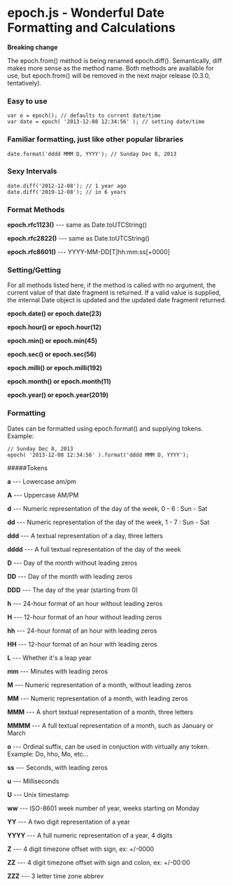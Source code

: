 epoch.js - Wonderful Date Formatting and Calculations
=====================================================

**Breaking change**

The epoch.from() method is being renamed epoch.diff().  Semantically, diff makes more sense as the method name.  Both methods are available for use, but epoch.from() will be removed in the next major release (0.3.0, tentatively).


### Easy to use

	var e = epoch(); // defaults to current date/time
	var date = epoch( '2013-12-08 12:34:56' ); // setting date/time


### Familiar formatting, just like other popular libraries

	date.format('dddd MMM D, YYYY'); // Sunday Dec 8, 2013


### Sexy Intervals

	date.diff('2012-12-08'); // 1 year ago
	date.diff('2019-12-08'); // in 6 years


### Format Methods

**epoch.rfc1123()** --- same as Date.toUTCString()

**epoch.rfc2822()** --- same as Date.toUTCString()

**epoch.rfc8601()** --- YYYY-MM-DD[T]hh:mm:ss[+0000]


### Setting/Getting

For all methods listed here, if the method is called with no argument, the current value of that date fragment is returned.  If a valid value is supplied, the internal Date object is updated and the updated date fragment returned.

**epoch.date() or epoch.date(23)**

**epoch.hour() or epoch.hour(12)**

**epoch.min() or epoch.min(45)**

**epoch.sec() or epoch.sec(56)**

**epoch.milli() or epoch.milli(192)**

**epoch.month() or epoch.month(11)**

**epoch.year() or epoch.year(2019)**


### Formatting

Dates can be formatted using epoch.format() and supplying tokens.  Example:

    // Sunday Dec 8, 2013
    epoch( '2013-12-08 12:34:56' ).format('dddd MMM D, YYYY');


#####Tokens

**a** --- Lowercase am/pm

**A** --- Uppercase AM/PM

**d** --- Numeric representation of the day of the week, 0 - 6 : Sun - Sat

**dd** --- Numeric representation of the day of the week, 1 - 7 : Sun - Sat

**ddd** --- A textual representation of a day, three letters

**dddd** --- A full textual representation of the day of the week

**D** --- Day of the month without leading zeros

**DD** --- Day of the month with leading zeros

**DDD** --- The day of the year (starting from 0)

**h** --- 24-hour format of an hour without leading zeros

**H** --- 12-hour format of an hour without leading zeros

**hh** --- 24-hour format of an hour with leading zeros

**HH** --- 12-hour format of an hour with leading zeros

**L** --- Whether it's a leap year

**mm** --- Minutes with leading zeros

**M** --- Numeric representation of a month, without leading zeros

**MM** --- Numeric representation of a month, with leading zeros

**MMM** --- A short textual representation of a month, three letters

**MMMM** --- A full textual representation of a month, such as January or March

**o** --- Ordinal suffix, can be used in conjuction with virtually any token. Example: Do, hho, Mo, etc...

**ss** --- Seconds, with leading zeros

**u** --- Milliseconds

**U** --- Unix timestamp

**ww** --- ISO-8601 week number of year, weeks starting on Monday

**YY** --- A two digit representation of a year

**YYYY** --- A full numeric representation of a year, 4 digits

**Z** --- 4 digit timezone offset with sign, ex: +/-0000

**ZZ** --- 4 digit timezone offset with sign and colon, ex: +/-00:00

**ZZZ** --- 3 letter time zone abbrev